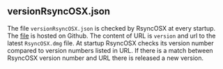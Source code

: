 
## versionRsyncOSX.json

The file `versionRsyncOSX.json` is checked by RsyncOSX at every startup. The [file](https://github.com/rsyncOSX/RsyncUI/tree/main/versionRsyncOSX/versionRsyncOSX.json) is hosted on Github. The content of URL is `version` and url to the latest `RsyncOSX.dmg` file. At startup RsyncOSX checks its version number compared to version numbers listed in URL. If there is a match between RsyncOSX version number and URL there is released a new version.

